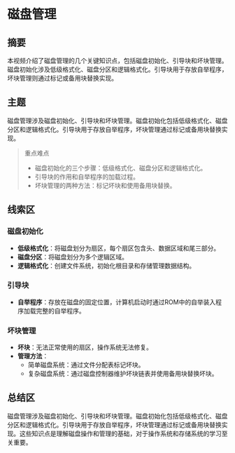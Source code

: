 # 磁盘管理

## 摘要

本视频介绍了磁盘管理的几个关键知识点，包括磁盘初始化、引导块和坏块管理。磁盘初始化涉及低级格式化、磁盘分区和逻辑格式化。引导块用于存放自举程序，坏块管理则通过标记或备用块替换实现。

## 主题

磁盘管理涉及磁盘初始化、引导块和坏块管理。磁盘初始化包括低级格式化、磁盘分区和逻辑格式化。引导块用于存放自举程序，坏块管理通过标记或备用块替换实现。

> 重点难点
>
> - 磁盘初始化的三个步骤：低级格式化、磁盘分区和逻辑格式化。
> - 引导块的作用和自举程序的加载过程。
> - 坏块管理的两种方法：标记坏块和使用备用块替换。

## 线索区

### 磁盘初始化
- **低级格式化**：将磁盘划分为扇区，每个扇区包含头、数据区域和尾三部分。
- **磁盘分区**：将磁盘划分为多个逻辑区域。
- **逻辑格式化**：创建文件系统，初始化根目录和存储管理数据结构。

### 引导块
- **自举程序**：存放在磁盘的固定位置，计算机启动时通过ROM中的自举装入程序加载完整的自举程序。

### 坏块管理
- **坏块**：无法正常使用的扇区，操作系统无法修复。
- **管理方法**：
  - 简单磁盘系统：通过文件分配表标记坏块。
  - 复杂磁盘系统：通过磁盘控制器维护坏块链表并使用备用块替换坏块。

## 总结区

磁盘管理涉及磁盘初始化、引导块和坏块管理。磁盘初始化包括低级格式化、磁盘分区和逻辑格式化。引导块用于存放自举程序，坏块管理通过标记或备用块替换实现。这些知识点是理解磁盘操作和管理的基础，对于操作系统和存储系统的学习至关重要。